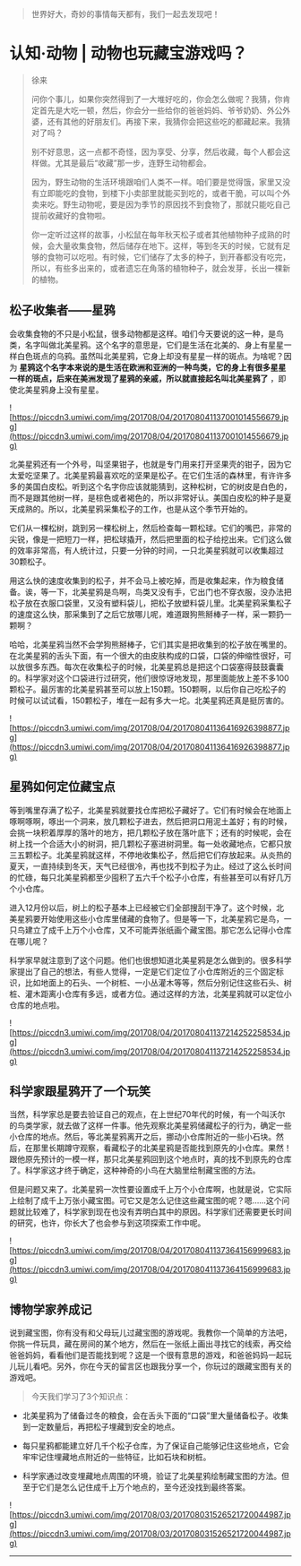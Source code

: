 > 世界好大，奇妙的事情每天都有，我们一起去发现吧！

# 认知·动物 | 动物也玩藏宝游戏吗？

> 徐来
> 
> 问你个事儿，如果你突然得到了一大堆好吃的，你会怎么做呢？我猜，你肯定首先是大吃一顿，然后，你会分一些给你的爸爸妈妈、爷爷奶奶、外公外婆，还有其他的好朋友们。再接下来，我猜你会把这些吃的都藏起来。我猜对了吗？
> 
> 别不好意思，这一点都不奇怪，因为享受、分享，然后收藏，每个人都会这样做。尤其是最后“收藏”那一步，连野生动物都会。
> 
> 因为，野生动物的生活环境跟咱们人类不一样。咱们要是觉得饿，家里又没有立即能吃的食物，到楼下小卖部里就能买到吃的，或者干脆，可以叫个外卖来吃。野生动物呢，要是因为季节的原因找不到食物了，那就只能吃自己提前收藏好的食物啦。
> 
> 你一定听过这样的故事，小松鼠在每年秋天松子或者其他植物种子成熟的时候，会大量收集食物，然后储存在地下。这样，等到冬天的时候，它就有足够的食物可以吃啦。有时候，它们储存了太多的种子，到开春都没有吃完，所以，有些多出来的，或者遗忘在角落的植物种子，就会发芽，长出一棵新的植物。

## 松子收集者——星鸦

会收集食物的不只是小松鼠，很多动物都是这样。咱们今天要说的这一种，是鸟类，名字叫做北美星鸦。这个名字的意思是，它们是生活在北美的、身上有星星一样白色斑点的乌鸦。虽然叫北美星鸦，它身上却没有星星一样的斑点。为啥呢？因为 **星鸦这个名字本来说的是生活在欧洲和亚洲的一种鸟类，它的身上有很多星星一样的斑点，后来在美洲发现了星鸦的亲戚，所以就直接起名叫北美星鸦了** ，即使北美星鸦身上没有星星。

![https://piccdn3.umiwi.com/img/201708/04/201708041137001014556679.jpg](https://piccdn3.umiwi.com/img/201708/04/201708041137001014556679.jpg)

北美星鸦还有一个外号，叫坚果钳子，也就是专门用来打开坚果壳的钳子，因为它太爱吃坚果了。北美星鸦最喜欢吃的坚果是松子。在它们生活的森林里，有许许多多的美国白皮松。听到这个名字你应该就能猜到，这种松树，它的树皮是白色的，而不是跟其他树一样，是棕色或者褐色的，所以非常好认。美国白皮松的种子是夏天成熟的。所以，北美星鸦采集松子的工作，也是从这个季节开始的。

它们从一棵松树，跳到另一棵松树上，然后检查每一颗松球。它们的嘴巴，非常的尖锐，像是一把短刀一样，把松球撬开，然后把里面的松子给挖出来。它们这么做的效率非常高，有人统计过，只要一分钟的时间，一只北美星鸦就可以收集超过30颗松子。

用这么快的速度收集到的松子，并不会马上被吃掉，而是收集起来，作为粮食储备。诶，等一下，北美星鸦是鸟啊，鸟类又没有手，它出门也不穿衣服，没办法把松子放在衣服口袋里，又没有塑料袋儿，把松子放塑料袋儿里。北美星鸦采集松子的速度这么快，那采集到了之后它放哪儿呢，难道跟狗熊掰棒子一样，采一颗扔一颗啊？

哈哈，北美星鸦当然不会学狗熊掰棒子，它们其实是把收集到的松子放在嘴里的。在北美星鸦的舌头下面，有一个很大的由皮肤构成的口袋，口袋的伸缩性很好，可以放很多东西。每次在收集松子的时候，北美星鸦总是把这个口袋塞得鼓鼓囊囊的。科学家对这个口袋进行过研究，他们很惊讶地发现，那里面能放上差不多100颗松子。最厉害的北美星鸦甚至可以放上150颗。150颗啊，以后你自己吃松子的时候可以试试看，150颗松子，堆在一起有多大一坨。北美星鸦还真是挺厉害的。

![https://piccdn3.umiwi.com/img/201708/04/201708041136416926398877.jpg](https://piccdn3.umiwi.com/img/201708/04/201708041136416926398877.jpg)

## 星鸦如何定位藏宝点

等到嘴里存满了松子，北美星鸦就要找仓库把松子藏好了。它们有时候会在地面上啄啊啄啊，啄出一个洞来，放几颗松子进去，然后把洞口用泥土盖好；有的时候，会挑一块积着厚厚的落叶的地方，把几颗松子放在落叶底下；还有的时候呢，会在树上找一个合适大小的树洞，把几颗松子塞进树洞里。每一处收藏地点，它都只放三五颗松子。北美星鸦就这样，不停地收集松子，然后把它们存放起来。从炎热的夏天，一直持续到冬天，天气已经很冷，再也找不到松子为止。经过了这么长时间的忙碌，每只北美星鸦都至少囤积了五六千个松子小仓库，有些甚至可以有好几万个小仓库。

进入12月份以后，树上的松子基本上已经被它们全部搜刮干净了。这个时候，北美星鸦要开始使用这些小仓库里储藏的食物了。但是等一下，北美星鸦它是鸟，一只鸟建立了成千上万个小仓库，又不可能弄张纸画个藏宝图。那它怎么记得小仓库在哪儿呢？

科学家早就注意到了这个问题。他们也很想知道北美星鸦是怎么做到的。很多科学家提出了自己的想法，有些人觉得，一定是它们定位了小仓库附近的三个固定标识，比如地面上的石头、一个树桩、一小丛灌木等等，然后分别记住这些石头、树桩、灌木距离小仓库有多远，或者方位。通过这样的方法，北美星鸦就可以定位小仓库的地点啦。

![https://piccdn3.umiwi.com/img/201708/04/201708041137214252258534.jpg](https://piccdn3.umiwi.com/img/201708/04/201708041137214252258534.jpg)

## 科学家跟星鸦开了一个玩笑

当然，科学家总是要去验证自己的观点，在上世纪70年代的时候，有一个叫沃尔的鸟类学家，就去做了这样一件事。他先观察北美星鸦储藏松子的行为，确定一些小仓库的地点。然后，等北美星鸦离开之后，挪动小仓库附近的一些小石块。然后，在那里长期蹲守观察，看藏松子的北美星鸦是否能找到原先的小仓库。果然！跟他原先预计的一模一样，那只北美星鸦回到这个地点时，真的找不到原先的仓库了。科学家这才终于确定，这种神奇的小鸟在大脑里绘制藏宝图的方法。

但是问题又来了。北美星鸦一次性要设置成千上万个小仓库啊，也就是说，它实际上绘制了成千上万张小藏宝图。可它又是怎么记住这些藏宝图的呢？嗯……这个问题就比较难了，科学家到现在也没有弄明白其中的原因。科学家们还需要更长时间的研究，也许，你长大了也会参与到这项探索工作中呢。

![https://piccdn3.umiwi.com/img/201708/04/201708041137364156999683.jpg](https://piccdn3.umiwi.com/img/201708/04/201708041137364156999683.jpg)

## 博物学家养成记

说到藏宝图，你有没有和父母玩儿过藏宝图的游戏呢。我教你一个简单的方法吧，你挑一件玩具，藏在房间的某个地方，然后在一张纸上画出寻找它的线索，再交给爸爸妈妈，看看他们是否能找到呢？这是一个很有意思的游戏，和爸爸妈妈一起玩儿玩儿看吧。另外，你在今天的留言区也跟我分享一个，你玩过的跟藏宝图有关的游戏吧。

> 今天我们学习了3个知识点：

* 北美星鸦为了储备过冬的粮食，会在舌头下面的“口袋”里大量储备松子。收集到一定数量后，再把松子埋藏到安全的地点。

* 每只星鸦都能建立好几千个松子仓库，为了保证自己能够记住这些地点，它会牢牢记住埋藏地点附近的一些特征，比如石块和树桩。

* 科学家通过改变埋藏地点周围的环境，验证了北美星鸦绘制藏宝图的方法。但至于它们是怎么记住成千上万个地点的，至今还没找到最终答案。

![https://piccdn3.umiwi.com/img/201708/03/201708031526521720044987.jpg](https://piccdn3.umiwi.com/img/201708/03/201708031526521720044987.jpg)

---
